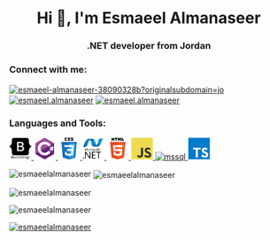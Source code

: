 <h1 align="center">Hi 👋, I'm Esmaeel Almanaseer</h1>
<h3 align="center">.NET developer from Jordan</h3>


<h3 align="left">Connect with me:</h3>
<p align="left">
<a href="https://linkedin.com/in/esmaeel-almanaseer-38090328b?originalsubdomain=jo" target="blank"><img align="center" src="https://raw.githubusercontent.com/rahuldkjain/github-profile-readme-generator/master/src/images/icons/Social/linked-in-alt.svg" alt="esmaeel-almanaseer-38090328b?originalsubdomain=jo" height="30" width="40" /></a>
<a href="https://fb.com/esmaeel.almanaseer" target="blank"><img align="center" src="https://raw.githubusercontent.com/rahuldkjain/github-profile-readme-generator/master/src/images/icons/Social/facebook.svg" alt="esmaeel.almanaseer" height="30" width="40" /></a>
<a href="https://instagram.com/esmaeel.almanaseer" target="blank"><img align="center" src="https://raw.githubusercontent.com/rahuldkjain/github-profile-readme-generator/master/src/images/icons/Social/instagram.svg" alt="esmaeel.almanaseer" height="30" width="40" /></a>
</p>

<h3 align="left">Languages and Tools:</h3>
<p align="left"> <a href="https://getbootstrap.com" target="_blank" rel="noreferrer"> <img src="https://raw.githubusercontent.com/devicons/devicon/master/icons/bootstrap/bootstrap-plain-wordmark.svg" alt="bootstrap" width="40" height="40"/> </a> <a href="https://www.w3schools.com/cs/" target="_blank" rel="noreferrer"> <img src="https://raw.githubusercontent.com/devicons/devicon/master/icons/csharp/csharp-original.svg" alt="csharp" width="40" height="40"/> </a> <a href="https://www.w3schools.com/css/" target="_blank" rel="noreferrer"> <img src="https://raw.githubusercontent.com/devicons/devicon/master/icons/css3/css3-original-wordmark.svg" alt="css3" width="40" height="40"/> </a> <a href="https://dotnet.microsoft.com/" target="_blank" rel="noreferrer"> <img src="https://raw.githubusercontent.com/devicons/devicon/master/icons/dot-net/dot-net-original-wordmark.svg" alt="dotnet" width="40" height="40"/> </a> <a href="https://www.w3.org/html/" target="_blank" rel="noreferrer"> <img src="https://raw.githubusercontent.com/devicons/devicon/master/icons/html5/html5-original-wordmark.svg" alt="html5" width="40" height="40"/> </a> <a href="https://developer.mozilla.org/en-US/docs/Web/JavaScript" target="_blank" rel="noreferrer"> <img src="https://raw.githubusercontent.com/devicons/devicon/master/icons/javascript/javascript-original.svg" alt="javascript" width="40" height="40"/> </a> <a href="https://www.microsoft.com/en-us/sql-server" target="_blank" rel="noreferrer"> <img src="https://www.svgrepo.com/show/303229/microsoft-sql-server-logo.svg" alt="mssql" width="40" height="40"/> </a> <a href="https://www.typescriptlang.org/" target="_blank" rel="noreferrer"> <img src="https://raw.githubusercontent.com/devicons/devicon/master/icons/typescript/typescript-original.svg" alt="typescript" width="40" height="40"/> </a> </p>

<p><img align="left" src="https://github-readme-stats.vercel.app/api/top-langs?username=esmaeelalmanaseer&show_icons=true&locale=en&layout=compact" alt="esmaeelalmanaseer" /></p>

<p>&nbsp;<img align="center" src="https://github-readme-stats.vercel.app/api?username=esmaeelalmanaseer&show_icons=true&locale=en" alt="esmaeelalmanaseer" /></p>

<p><img align="center" src="https://github-readme-streak-stats.herokuapp.com/?user=esmaeelalmanaseer&" alt="esmaeelalmanaseer" /></p>
<p align="left"> <img src="https://komarev.com/ghpvc/?username=esmaeelalmanaseer&label=Profile%20views&color=0e75b6&style=flat" alt="esmaeelalmanaseer" /> </p>

<p align="left"> <a href="https://github.com/ryo-ma/github-profile-trophy"><img src="https://github-profile-trophy.vercel.app/?username=esmaeelalmanaseer" alt="esmaeelalmanaseer" /></a> </p>
